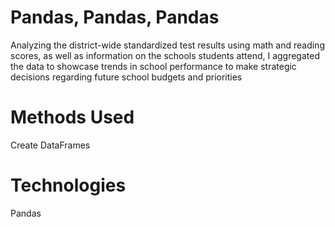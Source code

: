 # Pandas, Pandas, Pandas

Analyzing the district-wide standardized test results using math and reading scores, as well as information on the schools students attend, I aggregated the data to showcase trends in school performance to make strategic decisions regarding future school budgets and priorities

# Methods Used
Create DataFrames

# Technologies
Pandas

